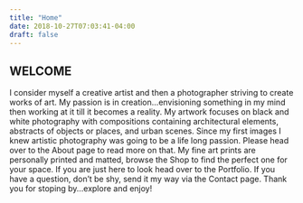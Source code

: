 ```yaml
---
title: "Home"
date: 2018-10-27T07:03:41-04:00
draft: false
---
```


WELCOME
----------

I consider myself a creative artist and then a photographer striving to create works of art. My passion is in creation…envisioning something in my mind then working at it till it becomes a reality. My artwork focuses on black and white photography with compositions containing architectural elements, abstracts of objects or places, and urban scenes. Since my first images I knew artistic photography was going to be a life long passion. Please head over to the About page to read more on that. My fine art prints are personally printed and matted, browse the Shop to find the perfect one for your space. If you are just here to look head over to the Portfolio. If you have a question, don’t be shy, send it my way via the Contact page. Thank you for stoping by…explore and enjoy!